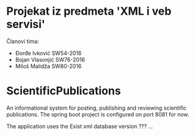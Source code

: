 # Projekat iz predmeta 'XML i veb servisi'
Članovi tima:
- Đorđe Ivković SW54-2016
- Bojan Vlasonjić SW76-2016 
- Miloš Malidža SW80-2016

# ScientificPublications
An informational system for posting, publishing and reviewing scientific publications.
The spring boot project is configured on port 8081 for now.

The application uses the Exist xml database version ??? ...
